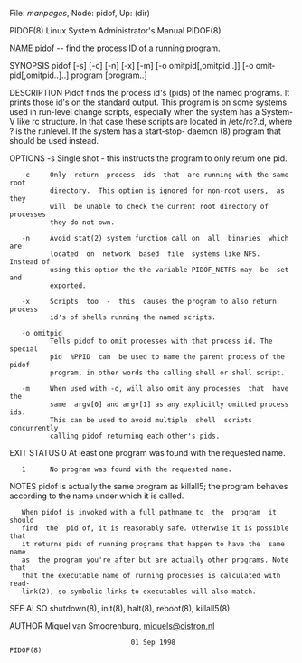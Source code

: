 File: *manpages*,  Node: pidof,  Up: (dir)

PIDOF(8)              Linux System Administrator's Manual             PIDOF(8)



NAME
       pidof -- find the process ID of a running program.

SYNOPSIS
       pidof  [-s]  [-c]  [-n]  [-x]  [-m] [-o omitpid[,omitpid..]]  [-o omit‐
       pid[,omitpid..]..]  program [program..]

DESCRIPTION
       Pidof finds the process id's (pids) of the named  programs.  It  prints
       those id's on the standard output. This program is on some systems used
       in run-level change scripts, especially when the system has a  System-V
       like   rc  structure.  In  that  case  these  scripts  are  located  in
       /etc/rc?.d, where ? is the runlevel. If the system  has  a  start-stop-
       daemon (8) program that should be used instead.

OPTIONS
       -s     Single shot - this instructs the program to only return one pid.

       -c     Only  return  process  ids  that  are running with the same root
              directory.  This option is ignored for non-root users,  as  they
              will  be unable to check the current root directory of processes
              they do not own.

       -n     Avoid stat(2) system function call on  all  binaries  which  are
              located  on  network  based  file  systems like NFS.  Instead of
              using this option the the variable PIDOF_NETFS may  be  set  and
              exported.

       -x     Scripts  too  -  this  causes the program to also return process
              id's of shells running the named scripts.

       -o omitpid
              Tells pidof to omit processes with that process id. The  special
              pid  %PPID  can  be used to name the parent process of the pidof
              program, in other words the calling shell or shell script.

       -m     When used with -o, will also omit any processes  that  have  the
              same  argv[0] and argv[1] as any explicitly omitted process ids.
              This can be used to avoid multiple  shell  scripts  concurrently
              calling pidof returning each other's pids.

EXIT STATUS
       0      At least one program was found with the requested name.

       1      No program was found with the requested name.

NOTES
       pidof  is  actually  the  same program as killall5; the program behaves
       according to the name under which it is called.

       When pidof is invoked with a full pathname to  the  program  it  should
       find  the  pid of, it is reasonably safe. Otherwise it is possible that
       it returns pids of running programs that happen to have the  same  name
       as  the program you're after but are actually other programs. Note that
       that the executable name of running processes is calculated with  read‐
       link(2), so symbolic links to executables will also match.


SEE ALSO
       shutdown(8), init(8), halt(8), reboot(8), killall5(8)

AUTHOR
       Miquel van Smoorenburg, miquels@cistron.nl



                                  01 Sep 1998                         PIDOF(8)
